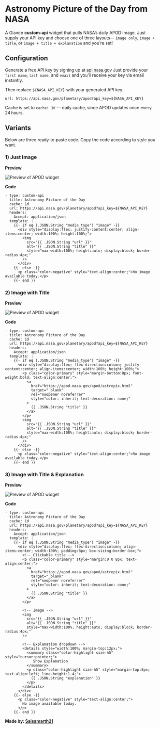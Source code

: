 # Astronomy Picture of the Day from NASA

A Glance **custom‑api** widget that pulls NASA’s daily APOD image. Just supply your API key and choose one of three layouts— `image only`, `image + title`, or `image + title + explanation` and you’re set!

## Configuration

Generate a free API key by signing up at [api.nasa.gov](https://api.nasa.gov/) Just provide your `first name`, `last name`, and `email` and you’ll receive your key via email instantly.

Then replace `${NASA_API_KEY}` with your generated API key.

```
url: https://api.nasa.gov/planetary/apod?api_key=${NASA_API_KEY}
```

Cache is set to `cache: 1d` — daily cache, since APOD updates once every 24 hours.

## Variants

Below are three ready‑to‑paste code. Copy the code according to style you want.

### 1) Just Image

**Preview**

![Preview of APOD widget](preview1.png)

**Code**

```
- type: custom-api
  title: Astronomy Picture of the Day
  cache: 1d
  url: https://api.nasa.gov/planetary/apod?api_key=${NASA_API_KEY}
  headers:
    Accept: application/json
  template: |
    {{- if eq (.JSON.String "media_type") "image" -}}
      <div style="display:flex; justify-content:center; align-items:center; width:100%; height:100%;">
        <img
          src="{{ .JSON.String "url" }}"
          alt="{{ .JSON.String "title" }}"
          style="max-width:100%; height:auto; display:block; border-radius:4px;"
        />
      </div>
    {{- else -}}
      <p class="color-negative" style="text-align:center;">No image available today.</p>
    {{- end }}
```

### 2) Image with Title

**Preview**

![Preview of APOD widget](preview2.png)

**Code**

```
- type: custom-api
  title: Astronomy Picture of the Day
  cache: 1d
  url: https://api.nasa.gov/planetary/apod?api_key=${NASA_API_KEY}
  headers:
    Accept: application/json
  template: |
    {{- if eq (.JSON.String "media_type") "image" -}}
      <div style="display:flex; flex-direction:column; justify-content:center; align-items:center; width:100%; height:100%;">
        <p class="color-primary" style="margin-bottom:8px; font-weight:bold; text-align:center;">
          <a
            href="https://apod.nasa.gov/apod/astropix.html"
            target="_blank"
            rel="noopener noreferrer"
            style="color: inherit; text-decoration: none;"
          >
            {{ .JSON.String "title" }}
          </a>
        </p>
        <img
          src="{{ .JSON.String "url" }}"
          alt="{{ .JSON.String "title" }}"
          style="max-width:100%; height:auto; display:block; border-radius:4px;"
        />
      </div>
    {{- else -}}
      <p class="color-negative" style="text-align:center;">No image available today.</p>
    {{- end }}
```

### 3) Image with Title & Explanation

**Preview**

![Preview of APOD widget](preview3.png)

**Code**

```
- type: custom-api
  title: Astronomy Picture of the Day
  cache: 1d
  url: https://api.nasa.gov/planetary/apod?api_key=${NASA_API_KEY}
  headers:
    Accept: application/json
  template: |
    {{- if eq (.JSON.String "media_type") "image" -}}
      <div style="display:flex; flex-direction:column; align-items:center; width:100%; padding:8px; box-sizing:border-box;">
        <!-- Clickable title -->
        <p class="color-primary" style="margin:0 0 8px; text-align:center;">
          <a 
            href="https://apod.nasa.gov/apod/astropix.html" 
            target="_blank" 
            rel="noopener noreferrer"
            style="color: inherit; text-decoration: none;"
          >
            {{ .JSON.String "title" }}
          </a>
        </p>

        <!-- Image -->
        <img
          src="{{ .JSON.String "url" }}"
          alt="{{ .JSON.String "title" }}"
          style="max-width:100%; height:auto; display:block; border-radius:4px;"
        />

        <!-- Explanation dropdown -->
        <details style="width:100%; margin-top:12px;">
          <summary class="color-highlight size-h5" style="cursor:pointer;">
             Show Explanation
          </summary>
          <p class="color-highlight size-h5" style="margin-top:8px; text-align:left; line-height:1.4;">
            {{ .JSON.String "explanation" }}
          </p>
        </details>
      </div>
    {{- else -}}
      <p class="color-negative" style="text-align:center;">
        No image available today.
      </p>
    {{- end }}
```

**Made by: [Saisamarth21](https://github.com/Saisamarth21)**